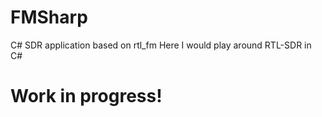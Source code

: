 # FMSharp
C# SDR application based on rtl_fm
Here I would play around RTL-SDR in C#

# Work in progress!
